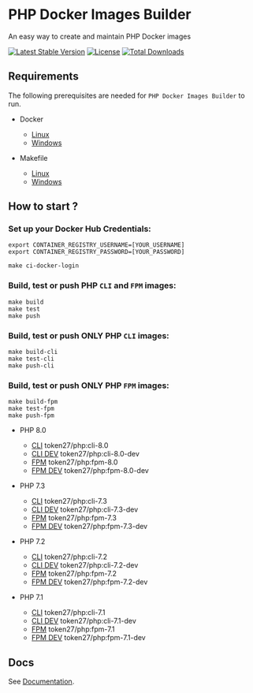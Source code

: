 # PHP Docker Images Builder

An easy way to create and maintain PHP Docker images

[![Latest Stable Version](https://poser.pugx.org/token27/docker-images-php/v/stable.svg)](https://packagist.org/packages/token27/docker-images-php)
[![License](https://poser.pugx.org/token27/docker-images-php/license)](https://packagist.org/packages/token27/docker-images-php)
[![Total Downloads](https://poser.pugx.org/token27/docker-images-php/d/total)](https://packagist.org/packages/token27/docker-images-php)

## Requirements

The following prerequisites are needed for ```PHP Docker Images Builder``` to run.

- Docker
    - [Linux](https://docs.docker.com/)
    - [Windows](https://docs.docker.com/desktop/windows/install/)


- Makefile
    - [Linux](https://www.gnu.org/software/make)
    - [Windows](http://gnuwin32.sourceforge.net/packages/make.htm)

## How to start ?

### Set up your Docker Hub Credentials:

```
export CONTAINER_REGISTRY_USERNAME=[YOUR_USERNAME]
export CONTAINER_REGISTRY_PASSWORD=[YOUR_PASSWORD]

make ci-docker-login
```

### Build, test or push PHP `CLI` and `FPM` images:

```
make build
make test
make push
```

### Build, test or push ONLY PHP `CLI` images:

```
make build-cli
make test-cli
make push-cli
```

### Build, test or push ONLY PHP `FPM` images:

```
make build-fpm
make test-fpm
make push-fpm
```

- PHP 8.0
    - [CLI](https://hub.docker.com/repository/docker/token27/php)  token27/php:cli-8.0
    - [CLI DEV](https://hub.docker.com/repository/docker/token27/php)  token27/php:cli-8.0-dev
    - [FPM](https://hub.docker.com/repository/docker/token27/php)  token27/php:fpm-8.0
    - [FPM DEV](https://hub.docker.com/repository/docker/token27/php)  token27/php:fpm-8.0-dev


- PHP 7.3
    - [CLI](https://hub.docker.com/repository/docker/token27/php)  token27/php:cli-7.3
    - [CLI DEV](https://hub.docker.com/repository/docker/token27/php)  token27/php:cli-7.3-dev
    - [FPM](https://hub.docker.com/repository/docker/token27/php)  token27/php:fpm-7.3
    - [FPM DEV](https://hub.docker.com/repository/docker/token27/php)  token27/php:fpm-7.3-dev


- PHP 7.2
    - [CLI](https://hub.docker.com/repository/docker/token27/php)  token27/php:cli-7.2
    - [CLI DEV](https://hub.docker.com/repository/docker/token27/php)  token27/php:cli-7.2-dev
    - [FPM](https://hub.docker.com/repository/docker/token27/php)  token27/php:fpm-7.2
    - [FPM DEV](https://hub.docker.com/repository/docker/token27/php)  token27/php:fpm-7.2-dev


- PHP 7.1
    - [CLI](https://hub.docker.com/repository/docker/token27/php)  token27/php:cli-7.1
    - [CLI DEV](https://hub.docker.com/repository/docker/token27/php)  token27/php:cli-7.1-dev
    - [FPM](https://hub.docker.com/repository/docker/token27/php)  token27/php:fpm-7.1
    - [FPM DEV](https://hub.docker.com/repository/docker/token27/php)  token27/php:fpm-7.1-dev

## Docs

See [Documentation](docs).